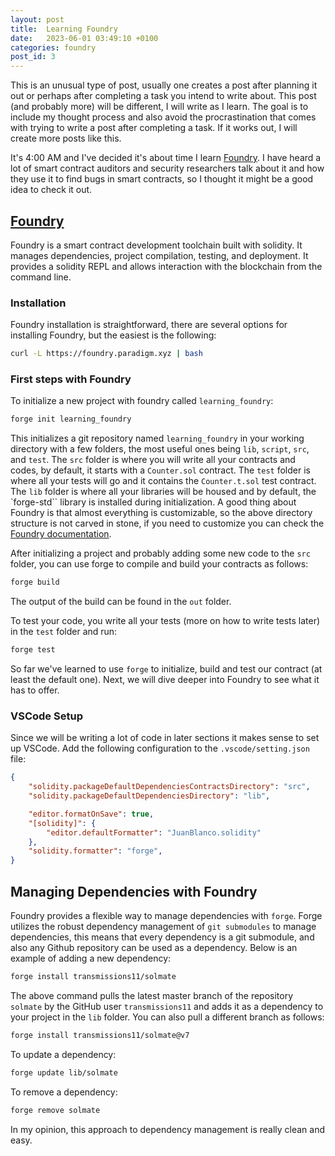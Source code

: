 ```yaml
---
layout: post
title:  Learning Foundry
date:   2023-06-01 03:49:10 +0100
categories: foundry
post_id: 3
---
```


This is an unusual type of post, usually one creates a post after planning it out or perhaps after completing a task you intend to write about. This post (and probably more) will be different, I will write as I learn. The goal is to include my thought process and also avoid the procrastination that comes with trying to write a post after completing a task. If it works out, I will create more posts like this.

It's 4:00 AM and I've decided it's about time I learn [Foundry](https://github.com/foundry-rs/foundry). I have heard a lot of smart contract auditors and security researchers talk about it and how they use it to find bugs in smart contracts, so I thought it might be a good idea to check it out.

## [Foundry](https://book.getfoundry.sh/)

Foundry is a smart contract development toolchain built with solidity. It manages dependencies, project compilation, testing, and deployment. It provides a solidity REPL and allows interaction with the blockchain from the command line.

### Installation

Foundry installation is straightforward, there are several options for installing Foundry, but the easiest is the following:

```bash
curl -L https://foundry.paradigm.xyz | bash
```

### First steps with Foundry

To initialize a new project with foundry called `learning_foundry`:

```bash
forge init learning_foundry
```

This initializes a git repository named `learning_foundry` in your working directory with a few folders, the most useful ones being `lib`, `script`, `src`, and `test`. The `src` folder is where you will write all your contracts and codes, by default, it starts with a `Counter.sol` contract. The `test` folder is where all your tests will go and it contains the `Counter.t.sol` test contract. The `lib` folder is where all your libraries will be housed and by default, the `forge-std`` library is installed during initialization. A good thing about Foundry is that almost everything is customizable, so the above directory structure is not carved in stone, if you need to customize you can check the [Foundry documentation](https://book.getfoundry.sh/).

After initializing a project and probably adding some new code to the `src` folder, you can use forge to compile and build your contracts as follows:

```bash
forge build
```

The output of the build can be found in the `out` folder.

To test your code, you write all your tests (more on how to write tests later) in the `test` folder and run:

```bash
forge test
```

So far we've learned to use `forge` to initialize, build and test our contract (at least the default one). Next, we will dive deeper into Foundry to see what it has to offer.

### VSCode Setup

Since we will be writing a lot of code in later sections it makes sense to set up VSCode. Add the following configuration to the `.vscode/setting.json` file:

```json
{
    "solidity.packageDefaultDependenciesContractsDirectory": "src",
    "solidity.packageDefaultDependenciesDirectory": "lib",

    "editor.formatOnSave": true,
    "[solidity]": {
        "editor.defaultFormatter": "JuanBlanco.solidity"
    },
    "solidity.formatter": "forge",
}
```

## Managing Dependencies with Foundry

Foundry provides a flexible way to manage dependencies with `forge`. Forge utilizes the robust dependency management of `git submodules` to manage dependencies, this means that every dependency is a git submodule, and also any Github repository can be used as a dependency. Below is an example of adding a new dependency:

```bash
forge install transmissions11/solmate
```

The above command pulls the latest master branch of the repository `solmate` by the GitHub user `transmissions11` and adds it as a dependency to your project in the `lib` folder. You can also pull a different branch as follows:

```bash
forge install transmissions11/solmate@v7
```

To update a dependency:

```bash
forge update lib/solmate
```

To remove a dependency:

```bash
forge remove solmate
```

In my opinion, this approach to dependency management is really clean and easy.

